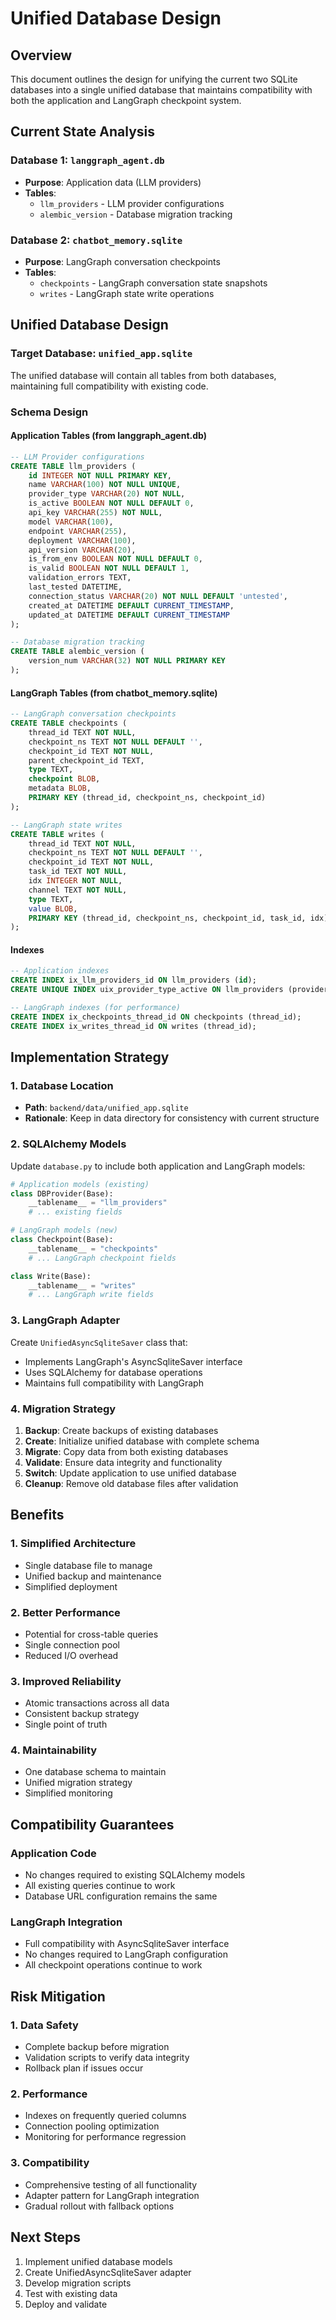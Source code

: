 # Unified Database Design

## Overview

This document outlines the design for unifying the current two SQLite databases into a single unified database that maintains compatibility with both the application and LangGraph checkpoint system.

## Current State Analysis

### Database 1: `langgraph_agent.db`
- **Purpose**: Application data (LLM providers)
- **Tables**: 
  - `llm_providers` - LLM provider configurations
  - `alembic_version` - Database migration tracking

### Database 2: `chatbot_memory.sqlite` 
- **Purpose**: LangGraph conversation checkpoints
- **Tables**:
  - `checkpoints` - LangGraph conversation state snapshots
  - `writes` - LangGraph state write operations

## Unified Database Design

### Target Database: `unified_app.sqlite`

The unified database will contain all tables from both databases, maintaining full compatibility with existing code.

### Schema Design

#### Application Tables (from langgraph_agent.db)

```sql
-- LLM Provider configurations
CREATE TABLE llm_providers (
    id INTEGER NOT NULL PRIMARY KEY,
    name VARCHAR(100) NOT NULL UNIQUE,
    provider_type VARCHAR(20) NOT NULL,
    is_active BOOLEAN NOT NULL DEFAULT 0,
    api_key VARCHAR(255) NOT NULL,
    model VARCHAR(100),
    endpoint VARCHAR(255),
    deployment VARCHAR(100), 
    api_version VARCHAR(20),
    is_from_env BOOLEAN NOT NULL DEFAULT 0,
    is_valid BOOLEAN NOT NULL DEFAULT 1,
    validation_errors TEXT,
    last_tested DATETIME,
    connection_status VARCHAR(20) NOT NULL DEFAULT 'untested',
    created_at DATETIME DEFAULT CURRENT_TIMESTAMP,
    updated_at DATETIME DEFAULT CURRENT_TIMESTAMP
);

-- Database migration tracking
CREATE TABLE alembic_version (
    version_num VARCHAR(32) NOT NULL PRIMARY KEY
);
```

#### LangGraph Tables (from chatbot_memory.sqlite)

```sql
-- LangGraph conversation checkpoints
CREATE TABLE checkpoints (
    thread_id TEXT NOT NULL,
    checkpoint_ns TEXT NOT NULL DEFAULT '',
    checkpoint_id TEXT NOT NULL,
    parent_checkpoint_id TEXT,
    type TEXT,
    checkpoint BLOB,
    metadata BLOB,
    PRIMARY KEY (thread_id, checkpoint_ns, checkpoint_id)
);

-- LangGraph state writes
CREATE TABLE writes (
    thread_id TEXT NOT NULL,
    checkpoint_ns TEXT NOT NULL DEFAULT '',
    checkpoint_id TEXT NOT NULL,
    task_id TEXT NOT NULL,
    idx INTEGER NOT NULL,
    channel TEXT NOT NULL,
    type TEXT,
    value BLOB,
    PRIMARY KEY (thread_id, checkpoint_ns, checkpoint_id, task_id, idx)
);
```

#### Indexes

```sql
-- Application indexes
CREATE INDEX ix_llm_providers_id ON llm_providers (id);
CREATE UNIQUE INDEX uix_provider_type_active ON llm_providers (provider_type, is_active);

-- LangGraph indexes (for performance)
CREATE INDEX ix_checkpoints_thread_id ON checkpoints (thread_id);
CREATE INDEX ix_writes_thread_id ON writes (thread_id);
```

## Implementation Strategy

### 1. Database Location
- **Path**: `backend/data/unified_app.sqlite`
- **Rationale**: Keep in data directory for consistency with current structure

### 2. SQLAlchemy Models
Update `database.py` to include both application and LangGraph models:

```python
# Application models (existing)
class DBProvider(Base):
    __tablename__ = "llm_providers"
    # ... existing fields

# LangGraph models (new)
class Checkpoint(Base):
    __tablename__ = "checkpoints"
    # ... LangGraph checkpoint fields

class Write(Base):
    __tablename__ = "writes"  
    # ... LangGraph write fields
```

### 3. LangGraph Adapter
Create `UnifiedAsyncSqliteSaver` class that:
- Implements LangGraph's AsyncSqliteSaver interface
- Uses SQLAlchemy for database operations
- Maintains full compatibility with LangGraph

### 4. Migration Strategy
1. **Backup**: Create backups of existing databases
2. **Create**: Initialize unified database with complete schema
3. **Migrate**: Copy data from both existing databases
4. **Validate**: Ensure data integrity and functionality
5. **Switch**: Update application to use unified database
6. **Cleanup**: Remove old database files after validation

## Benefits

### 1. Simplified Architecture
- Single database file to manage
- Unified backup and maintenance
- Simplified deployment

### 2. Better Performance
- Potential for cross-table queries
- Single connection pool
- Reduced I/O overhead

### 3. Improved Reliability
- Atomic transactions across all data
- Consistent backup strategy
- Single point of truth

### 4. Maintainability
- One database schema to maintain
- Unified migration strategy
- Simplified monitoring

## Compatibility Guarantees

### Application Code
- No changes required to existing SQLAlchemy models
- All existing queries continue to work
- Database URL configuration remains the same

### LangGraph Integration
- Full compatibility with AsyncSqliteSaver interface
- No changes required to LangGraph configuration
- All checkpoint operations continue to work

## Risk Mitigation

### 1. Data Safety
- Complete backup before migration
- Validation scripts to verify data integrity
- Rollback plan if issues occur

### 2. Performance
- Indexes on frequently queried columns
- Connection pooling optimization
- Monitoring for performance regression

### 3. Compatibility
- Comprehensive testing of all functionality
- Adapter pattern for LangGraph integration
- Gradual rollout with fallback options

## Next Steps

1. Implement unified database models
2. Create UnifiedAsyncSqliteSaver adapter
3. Develop migration scripts
4. Test with existing data
5. Deploy and validate